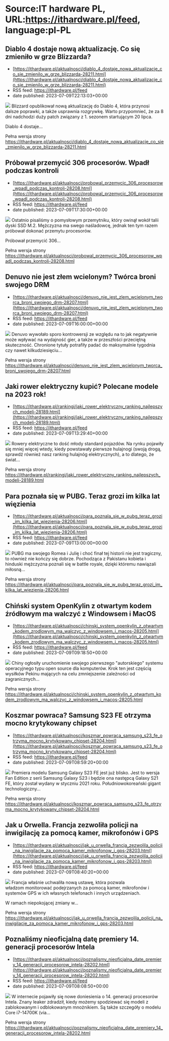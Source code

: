 # Source:IT hardware PL, URL:https://ithardware.pl/feed, language:pl-PL

## Diablo 4 dostaje nową aktualizację. Co się zmieniło w grze Blizzarda?
 - [https://ithardware.pl/aktualnosci/diablo_4_dostaje_nowa_aktualizacje_co_sie_zmienilo_w_grze_blizzarda-28211.html](https://ithardware.pl/aktualnosci/diablo_4_dostaje_nowa_aktualizacje_co_sie_zmienilo_w_grze_blizzarda-28211.html)
 - RSS feed: https://ithardware.pl/feed
 - date published: 2023-07-09T22:13:03+00:00

<img src="https://ithardware.pl/artykuly/min/28211_1.jpg" />            Blizzard opublikował nową aktualizację do Diablo 4, kt&oacute;ra przynosi dalsze poprawki, a także usprawnia rozgrywkę. Warto przypomnieć, że za 8 dni nadchodzi duży patch związany z 1. sezonem startującym 20 lipca.

Diablo 4 dostaje...
            <p>Pełna wersja strony <a href="https://ithardware.pl/aktualnosci/diablo_4_dostaje_nowa_aktualizacje_co_sie_zmienilo_w_grze_blizzarda-28211.html">https://ithardware.pl/aktualnosci/diablo_4_dostaje_nowa_aktualizacje_co_sie_zmienilo_w_grze_blizzarda-28211.html</a></p>

## Próbował przemycić 306 procesorów. Wpadł podczas kontroli
 - [https://ithardware.pl/aktualnosci/probowal_przemycic_306_procesorow_wpadl_podczas_kontroli-28208.html](https://ithardware.pl/aktualnosci/probowal_przemycic_306_procesorow_wpadl_podczas_kontroli-28208.html)
 - RSS feed: https://ithardware.pl/feed
 - date published: 2023-07-09T17:30:00+00:00

<img src="https://ithardware.pl/artykuly/min/28208_1.jpg" />            Ostatnio pisaliśmy o pomysłowym przemytniku, kt&oacute;ry owinął wok&oacute;ł talii dyski&nbsp;SSD M.2. Mężczyzna ma swego naśladowcę, jednak ten tym razem pr&oacute;bował dokonać przemytu procesor&oacute;w.

Pr&oacute;bował przemycić 306...
            <p>Pełna wersja strony <a href="https://ithardware.pl/aktualnosci/probowal_przemycic_306_procesorow_wpadl_podczas_kontroli-28208.html">https://ithardware.pl/aktualnosci/probowal_przemycic_306_procesorow_wpadl_podczas_kontroli-28208.html</a></p>

## Denuvo nie jest złem wcielonym? Twórca broni swojego DRM
 - [https://ithardware.pl/aktualnosci/denuvo_nie_jest_zlem_wcielonym_tworca_broni_swojego_drm-28207.html](https://ithardware.pl/aktualnosci/denuvo_nie_jest_zlem_wcielonym_tworca_broni_swojego_drm-28207.html)
 - RSS feed: https://ithardware.pl/feed
 - date published: 2023-07-09T16:00:00+00:00

<img src="https://ithardware.pl/artykuly/min/28207_1.jpg" />            Denuvo wywołało sporo kontrowersji ze względu na to jak negatywnie może wpływać na wydajność gier, a także w przeszłości przeciętną skuteczność. Chronione tytuły&nbsp;potrafiły padać do maksymalnie tygodnia czy nawet kilkudziesięciu...
            <p>Pełna wersja strony <a href="https://ithardware.pl/aktualnosci/denuvo_nie_jest_zlem_wcielonym_tworca_broni_swojego_drm-28207.html">https://ithardware.pl/aktualnosci/denuvo_nie_jest_zlem_wcielonym_tworca_broni_swojego_drm-28207.html</a></p>

## Jaki rower elektryczny kupić? Polecane modele na 2023 rok!
 - [https://ithardware.pl/rankingi/jaki_rower_elektryczny_ranking_najlepszych_modeli-28189.html](https://ithardware.pl/rankingi/jaki_rower_elektryczny_ranking_najlepszych_modeli-28189.html)
 - RSS feed: https://ithardware.pl/feed
 - date published: 2023-07-09T13:29:40+00:00

<img src="https://ithardware.pl/artykuly/min/28189_1.jpg" />            Rowery elektryczne to dość młody standard pojazd&oacute;w. Na rynku pojawiły się mniej więcej wtedy, kiedy powstawały pierwsze hulajnogi (swoją drogą, sprawdź r&oacute;wnież nasz ranking hulajn&oacute;g elektrycznych), a to dlatego, że świat...
            <p>Pełna wersja strony <a href="https://ithardware.pl/rankingi/jaki_rower_elektryczny_ranking_najlepszych_modeli-28189.html">https://ithardware.pl/rankingi/jaki_rower_elektryczny_ranking_najlepszych_modeli-28189.html</a></p>

## Para poznała się w PUBG. Teraz grozi im kilka lat więzienia
 - [https://ithardware.pl/aktualnosci/para_poznala_sie_w_pubg_teraz_grozi_im_kilka_lat_wiezienia-28206.html](https://ithardware.pl/aktualnosci/para_poznala_sie_w_pubg_teraz_grozi_im_kilka_lat_wiezienia-28206.html)
 - RSS feed: https://ithardware.pl/feed
 - date published: 2023-07-09T13:00:00+00:00

<img src="https://ithardware.pl/artykuly/min/28206_1.jpg" />            PUBG ma swojego Romea i Julię i choć finał tej historii nie jest tragiczny, to r&oacute;wnież nie kończy się dobrze. Pochodząca z Pakistanu kobieta i hinduski mężczyzna poznali się w battle royale, dzięki kt&oacute;remu nawiązali miłosną...
            <p>Pełna wersja strony <a href="https://ithardware.pl/aktualnosci/para_poznala_sie_w_pubg_teraz_grozi_im_kilka_lat_wiezienia-28206.html">https://ithardware.pl/aktualnosci/para_poznala_sie_w_pubg_teraz_grozi_im_kilka_lat_wiezienia-28206.html</a></p>

## Chiński system OpenKylin z otwartym kodem źródłowym ma walczyć z Windowsem i MacOS
 - [https://ithardware.pl/aktualnosci/chinski_system_openkylin_z_otwartym_kodem_zrodlowym_ma_walczyc_z_windowsem_i_macos-28205.html](https://ithardware.pl/aktualnosci/chinski_system_openkylin_z_otwartym_kodem_zrodlowym_ma_walczyc_z_windowsem_i_macos-28205.html)
 - RSS feed: https://ithardware.pl/feed
 - date published: 2023-07-09T09:18:50+00:00

<img src="https://ithardware.pl/artykuly/min/28205_1.jpg" />            Chiny ogłosiły uruchomienie swojego pierwszego &quot;autorskiego&quot; systemu operacyjnego typu open source dla komputer&oacute;w. Krok ten&nbsp;jest częścią wysiłk&oacute;w Pekinu mających na celu zmniejszenie zależności od zagranicznych...
            <p>Pełna wersja strony <a href="https://ithardware.pl/aktualnosci/chinski_system_openkylin_z_otwartym_kodem_zrodlowym_ma_walczyc_z_windowsem_i_macos-28205.html">https://ithardware.pl/aktualnosci/chinski_system_openkylin_z_otwartym_kodem_zrodlowym_ma_walczyc_z_windowsem_i_macos-28205.html</a></p>

## Koszmar powraca? Samsung S23 FE otrzyma mocno krytykowany chipset
 - [https://ithardware.pl/aktualnosci/koszmar_powraca_samsung_s23_fe_otrzyma_mocno_krytykowany_chipset-28204.html](https://ithardware.pl/aktualnosci/koszmar_powraca_samsung_s23_fe_otrzyma_mocno_krytykowany_chipset-28204.html)
 - RSS feed: https://ithardware.pl/feed
 - date published: 2023-07-09T08:59:20+00:00

<img src="https://ithardware.pl/artykuly/min/28204_1.jpg" />            Premiera modelu Samsung Galaxy S23 FE jest już blisko. Jest to wersja Fan Edition z serii Samsung Galaxy S23 i będzie ona następcą Galaxy S21 FE, kt&oacute;ry został wydany w styczniu 2021 roku. Południowokoreański gigant technologiczny...
            <p>Pełna wersja strony <a href="https://ithardware.pl/aktualnosci/koszmar_powraca_samsung_s23_fe_otrzyma_mocno_krytykowany_chipset-28204.html">https://ithardware.pl/aktualnosci/koszmar_powraca_samsung_s23_fe_otrzyma_mocno_krytykowany_chipset-28204.html</a></p>

## Jak u Orwella. Francja zezwoliła policji na inwigilację za pomocą kamer, mikrofonów i GPS
 - [https://ithardware.pl/aktualnosci/jak_u_orwella_francja_zezwolila_policji_na_inwigilacje_za_pomoca_kamer_mikrofonow_i_gps-28203.html](https://ithardware.pl/aktualnosci/jak_u_orwella_francja_zezwolila_policji_na_inwigilacje_za_pomoca_kamer_mikrofonow_i_gps-28203.html)
 - RSS feed: https://ithardware.pl/feed
 - date published: 2023-07-09T08:40:20+00:00

<img src="https://ithardware.pl/artykuly/min/28203_1.jpg" />            Francja właśnie uchwaliła nową ustawę, kt&oacute;ra pozwala władzom&nbsp;monitorować podejrzanych za pomocą kamer, mikrofon&oacute;w i system&oacute;w GPS w ich własnych telefonach i innych urządzeniach.&nbsp;

W ramach niepokojącej zmiany w...
            <p>Pełna wersja strony <a href="https://ithardware.pl/aktualnosci/jak_u_orwella_francja_zezwolila_policji_na_inwigilacje_za_pomoca_kamer_mikrofonow_i_gps-28203.html">https://ithardware.pl/aktualnosci/jak_u_orwella_francja_zezwolila_policji_na_inwigilacje_za_pomoca_kamer_mikrofonow_i_gps-28203.html</a></p>

## Poznaliśmy nieoficjalną datę premiery 14. generacji procesorów Intela
 - [https://ithardware.pl/aktualnosci/poznalismy_nieoficjalna_date_premiery_14_generacji_procesorow_intela-28202.html](https://ithardware.pl/aktualnosci/poznalismy_nieoficjalna_date_premiery_14_generacji_procesorow_intela-28202.html)
 - RSS feed: https://ithardware.pl/feed
 - date published: 2023-07-09T08:08:50+00:00

<img src="https://ithardware.pl/artykuly/min/28202_1.jpg" />            W internecie pojawiły się nowe doniesienia o 14. generacji procesor&oacute;w Intela. Znany leaker zdradził, kiedy możemy spodziewać się modeli z zablokowanym i odblokowanym mnożnikiem. Są także szczeg&oacute;ły o modelu Core i7-14700K (via...
            <p>Pełna wersja strony <a href="https://ithardware.pl/aktualnosci/poznalismy_nieoficjalna_date_premiery_14_generacji_procesorow_intela-28202.html">https://ithardware.pl/aktualnosci/poznalismy_nieoficjalna_date_premiery_14_generacji_procesorow_intela-28202.html</a></p>

